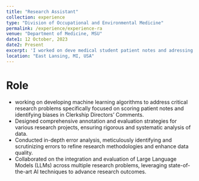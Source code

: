 ```yaml
---
title: "Research Assistant"
collection: experience
type: "Division of Occupational and Environmental Medicine"
permalink: /experience/experience-ra
venue: "Department of Medicine, MSU"
date1: 12 October, 2023
date2: Present
excerpt: 'I worked on deve medical student patient notes and adressing bias in clinical director comments.'
location: "East Lansing, MI, USA"
---
```


# Role
- working on developing machine learning algorithms to address critical research problems specifically focused on scoring patient notes and identifying biases in Clerkship Directors’ Comments.
- Designed comprehensive annotation and evaluation strategies for various research projects, ensuring rigorous and systematic analysis of data.
- Conducted in-depth error analysis, meticulously identifying and scrutinizing errors to refine research methodologies and enhance data quality.
- Collaborated on the integration and evaluation of Large Language Models (LLMs) across multiple research problems, leveraging state-of-the-art AI techniques to advance research outcomes. 

<!-- 
Heading 1
======

Heading 2
======

Heading 3
====== -->
